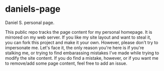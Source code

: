 # daniels-page
Daniel S. personal page.

This public repo tracks the page content for my personal homepage. It is mirrored on my web server. If you like my site layout and want to steal it, you can fork this project and make it your own. However, please don't try to impersonate me.
Let's face it, the only reason you're here is if you're stalking me, or trying to find embarassing mistakes I've made while trying to modify the site content. If you do find a mistake, however, or if you want me to remove/add some page content, feel free to add an issue.

